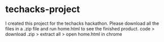 # techacks-project
I created this project for the techacks hackathon. Please download all the files in a .zip file and run home.html to see the finished product.
code > download .zip > extract all > open home.html in chrome
